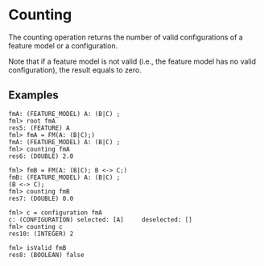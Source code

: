 # Counting

The counting operation returns the number of valid configurations of a feature model or a configuration.

Note that if a feature model is not valid (i.e., the feature model has no valid configuration), the result equals to zero.

## Examples

```
fmA: (FEATURE_MODEL) A: (B|C) ;
fml> root fmA
res5: (FEATURE) A
fml> fmA = FM(A: (B|C);)
fmA: (FEATURE_MODEL) A: (B|C) ;
fml> counting fmA
res6: (DOUBLE) 2.0

fml> fmB = FM(A: (B|C); B <-> C;)
fmB: (FEATURE_MODEL) A: (B|C) ; 
(B <-> C);
fml> counting fmB
res7: (DOUBLE) 0.0

fml> c = configuration fmA
c: (CONFIGURATION) selected: [A] 	 deselected: []
fml> counting c
res10: (INTEGER) 2

fml> isValid fmB
res8: (BOOLEAN) false
```
